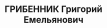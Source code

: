 ---
title: ГРИБЕННИК Григорий Емельянович
description: '1885 р., м. Хорол Полтавської обл., українець, з селян, позапартійний,
  освіта початкова, заступник начальника Дніпропетровського річкового порту.

  13.01.1938 р.звинувачений в участі в а/рад. організації, розстріляний 14.01.1938
  р.

  Реабілітований 12.12.1961 р.'
---